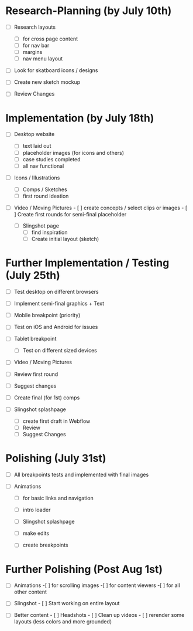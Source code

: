 # Research-Planning (by July 10th)
- [ ] Research layouts 
  - [ ] for cross page content
  - [ ] for nav bar 
  - [ ] margins
  - [ ] nav menu layout
  
- [ ] Look for skatboard icons / designs

- [ ] Create new sketch mockup

- [ ] Review Changes 

#  Implementation (by July 18th)
- [ ] Desktop website
  - [ ] text laid out
  - [ ] placeholder images (for icons  and others)
  - [ ] case studies completed
  - [ ] all nav functional 
  
 - [ ] Icons / Illustrations
    - [ ] Comps / Sketches 
    - [ ] first round ideation
    
-[ ] Video / Moving Pictures
      - [ ] create concepts / select clips or images
      - [ ] Create  first rounds for semi-final placeholder
      
  -[ ] Slingshot page
    - [ ] find inspiration
    - [ ] Create initial layout  (sketch)
  
 # Further Implementation / Testing (July 25th)
 - [ ] Test desktop on different  browsers 
 - [ ] Implement semi-final graphics + Text
 
 -[ ] Mobile breakpoint (priority)
  -[ ] Test on iOS and Android for issues
  
-[ ] Tablet  breakpoint
  -[ ] Test on different sized devices
  
 -[ ] Video / Moving Pictures
  - [ ] Review first round
  - [ ] Suggest changes
  - [ ] Create final (for 1st) comps
  
  -[ ] Slingshot splashpage
    - [ ] create first draft  in Webflow
    - [ ] Review
    - [ ] Suggest Changes
    
 # Polishing (July  31st) 
   - [ ] All breakpoints tests and implemented with final images 
    
   - [ ] Animations
      - [ ] for basic links and navigation
      - [ ] intro loader 
      
     - [ ] Slingshot splashpage
      - [ ] make edits
      - [ ] create breakpoints
  
  # Further Polishing (Post Aug 1st)
   - [ ] Animations
    -[ ] for scrolling images
    -[ ] for content viewers
    -[ ] for all other content
    
   - [ ] Slingshot
    - [ ] Start working on entire layout
    
   - [ ] Better content
    - [ ] Headshots
    - [ ] Clean up videos
    - [ ] rerender some layouts (less colors and more grounded)
    
    
      
    
